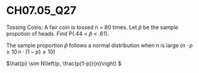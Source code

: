 # CH07.05_Q27 #

Tossing Coins: A fair coin is tossed n = 80 times. Let $\hat{p}$ be the sample propotion of heads. Find P(.44 < $\hat{p}$ < .61).



The sample proportion $\hat{p}$ follows a normal distribution when n is large $(n \cdot p \geq 10 \, n \cdot (1 - p) \geq 10)$

$\hat{p} \sim N\left(p, \frac{p(1-p)}{n}\right) $
